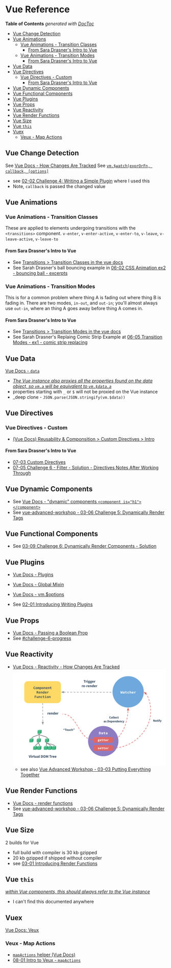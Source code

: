 # Vue Reference


<!-- START doctoc generated TOC please keep comment here to allow auto update -->
<!-- DON'T EDIT THIS SECTION, INSTEAD RE-RUN doctoc TO UPDATE -->
**Table of Contents**  *generated with [DocToc](https://github.com/thlorenz/doctoc)*

- [Vue Change Detection](#vue-change-detection)
- [Vue Animations](#vue-animations)
  - [Vue Animations - Transition Classes](#vue-animations---transition-classes)
    - [From Sara Drasner's Intro to Vue](#from-sara-drasners-intro-to-vue)
  - [Vue Animations - Transition Modes](#vue-animations---transition-modes)
    - [From Sara Drasner's Intro to Vue](#from-sara-drasners-intro-to-vue-1)
- [Vue Data](#vue-data)
- [Vue Directives](#vue-directives)
  - [Vue Directives - Custom](#vue-directives---custom)
    - [From Sara Drasner's Intro to Vue](#from-sara-drasners-intro-to-vue-2)
- [Vue Dynamic Components](#vue-dynamic-components)
- [Vue Functional Components](#vue-functional-components)
- [Vue Plugins](#vue-plugins)
- [Vue Props](#vue-props)
- [Vue Reactivity](#vue-reactivity)
- [Vue Render Functions](#vue-render-functions)
- [Vue Size](#vue-size)
- [Vue `this`](#vue-this)
- [Vuex](#vuex)
  - [Veux - Map Actions](#veux---map-actions)

<!-- END doctoc generated TOC please keep comment here to allow auto update -->

## Vue Change Detection
See [Vue Docs - How Changes Are Tracked](https://vuejs.org/v2/guide/reactivity.html#How-Changes-Are-Tracked)
See [`vm.$watch(exprOrFn, callback, [options]`](https://vuejs.org/v2/api/#vm-watch)
  * see [02-02 Challenge 4: Writing a Simple Plugin](vue-advanced-workshop/02_writing_plugins.md#02-02-challenge-4-writing-a-simple-plugin)
    where I used this
  * Note, `callback` is passed the changed value

## Vue Animations

### Vue Animations - Transition Classes
These are applied to elements undergoing transitions with the `<transitions>` component.
`v-enter`, `v-enter-active`, `v-enter-to`, `v-leave`, `v-leave-active`, `v-leave-to`

#### From Sara Drasner's Intro to Vue
* See [Transitions > Transition Classes in the vue docs](https://vuejs.org/v2/guide/transitions.html#Transition-Classes)
* See Sarah Drasner's ball bouncing example in [06-02 CSS Animation ex2 - bouncing ball - excerpts](./sara_drasner_intro_to_vue/06_animations.md#06-02-css-animation-ex2---bouncing-ball---excerpts)

### Vue Animations - Transition Modes
This is for a common problem where thing A is fading out where thing B is fading in.
There are two modes, `in-out`, and `out-in`; you'll almost always use `out-in`, where an thing A goes away before thing A comes in.

#### From Sara Drasner's Intro to Vue
* See [Transitions > Transition Modes in the vue docs](https://vuejs.org/v2/guide/transitions.html#Transition-Modes)
* See Sarah Drasner's Replaing Comic Strip Example at [06-05 Transition Modes - ex1 - comic strip replacing](./sara_drasner_intro_to_vue/06_animations.md#06-05-transition-modes---ex1---comic-strip-replacing)

## Vue Data
[Vue Docs - `data`](https://vuejs.org/v2/api/#data)
* [_The Vue instance also proxies all the properties found on the data object, 
so `vm.a` will be equivalent to `vm.$data.a`_](https://vuejs.org/v2/api/#data)
* properties starting with `_` or `$` will not be proxied on the Vue instance
* _deep clone - `JSON.parse(JSON.stringify(vm.$data))`

## Vue Directives

### Vue Directives - Custom
* [(Vue Docs) Reusability & Componsition > Custom Directives > Intro](https://vuejs.org/v2/guide/custom-directive.html)

#### From Sara Drasner's Intro to Vue
* [07-03 Custom Directives](./sara_drasner_intro_to_vue/07_filters_mixins_directives.md#07-03-custom-directives)
* [07-05 Challenge 6 - Filter - Solution - Directives Notes After Working Through](./sara_drasner_intro_to_vue/07_filters_mixins_directives.md#07-05-challenge-6---filter---solution---directives-notes-after-working-through)

## Vue Dynamic Components
* See [Vue Docs - "dynamic" components `<component is="h1"></component>`](https://vuejs.org/v2/guide/components-dynamic-async.html#keep-alive-with-Dynamic-Components)
* See [vue-advanced-workshop - 03-06 Challenge 5: Dynamically Render Tags](vue-advanced-workshop/03_render_functions.md#03-06-challenge-5-dynamically-render-tags)

## Vue Functional Components
* See [03-09 Challenge 6: Dynamically Render Components - Solution](vue-advanced-workshop/03_render_functions.md#03-09-challenge-6-dynamically-render-components---solution)

## Vue Plugins

* [Vue Docs - Plugins](https://vuejs.org/v2/guide/plugins.html)
* [Vue Docs - Global Mixin](https://vuejs.org/v2/guide/mixins.html#Global-Mixin)
* [Vue Docs - vm.$options](https://vuejs.org/v2/api/#vm-options)

* See [02-01 Introducing Writing Plugins](02_writing_plugins.md#02-01-introducing-writing-plugins)

## Vue Props
* [Vue Docs - Passing a Boolean Prop](https://vuejs.org/v2/guide/components-props.html#Passing-a-Boolean)
* See [#challenge-6-progress](vue-advanced-workshop/03_render_functions.md#challenge-6-progress)

## Vue Reactivity
* [Vue Docs - Reactivity - How Changes Are Tracked](https://vuejs.org/v2/guide/reactivity.html#How-Changes-Are-Tracked)
  ![vue reactivity](./vue-advanced-workshop/assets/vue_reactivity.png)
  * see also [Vue Advanced Workshop - 03-03 Putting Everything Together](./vue-advanced-workshop/03_render_functions.md#03-03-putting-everything-together)
 
## Vue Render Functions
* [Vue Docs - render functions](https://vuejs.org/v2/guide/render-function.html#createElement-Arguments)
* See [vue-advanced-workshop - 03-06 Challenge 5: Dynamically Render Tags](vue-advanced-workshop/03_render_functions.md#03-06-challenge-5-dynamically-render-tags)

## Vue Size
2 builds for Vue
* full build with compiler is 30 kb gzipped
* 20 kb gzipped if shipped without compiler
* see [03-01 Introducing Render Functions](./vue-advanced-workshop/03_render_functions.md#03-01-introducing-render-functions)

## Vue `this`

[_within Vue components, this should always refer to the Vue instance_](https://blog.logrocket.com/cleaning-up-your-vue-js-code-with-es6/)
* I can't find this documented anywhere

## Vuex
[Vue Docs: Veux](https://vuex.vuejs.org/guide/)

### Veux - Map Actions
* [`mapActions` helper (Vue Docs)](https://vuex.vuejs.org/guide/actions.html#dispatching-actions-in-components)
* [08-01 Intro to Veux - `mapActions`](./sara_drasner_intro_to_vue/08_veux.md#08-01-intro-to-veux---mapactions)
